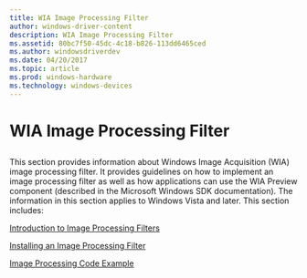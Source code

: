 ```yaml
---
title: WIA Image Processing Filter
author: windows-driver-content
description: WIA Image Processing Filter
ms.assetid: 80bc7f50-45dc-4c18-b826-113dd6465ced
ms.author: windowsdriverdev
ms.date: 04/20/2017
ms.topic: article
ms.prod: windows-hardware
ms.technology: windows-devices
---
```


# WIA Image Processing Filter


## <a href="" id="ddk-wia-image-processing-filter-si"></a>


This section provides information about Windows Image Acquisition (WIA) image processing filter. It provides guidelines on how to implement an image processing filter as well as how applications can use the WIA Preview component (described in the Microsoft Windows SDK documentation). The information in this section applies to Windows Vista and later. This section includes:

[Introduction to Image Processing Filters](introduction-to-image-processing-filters.md)

[Installing an Image Processing Filter](installing-an-image-processing-filter.md)

[Image Processing Code Example](image-processing-code-example.md)

 

 




